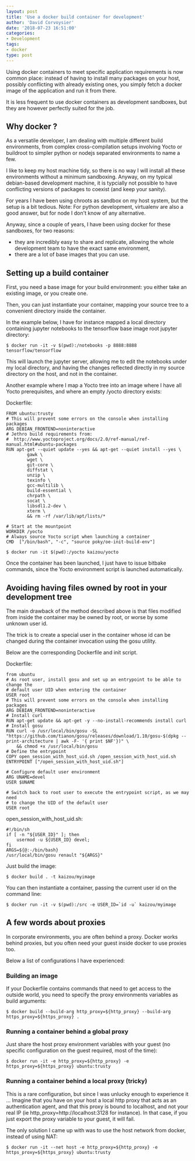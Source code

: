 ```yaml
---
layout: post
title: 'Use a docker build container for development'
author: 'David Corvoysier'
date: '2018-07-23 16:51:00'
categories:
- Development
tags:
- docker
type: post
---
```

Using docker containers to meet specific application requirements is now common place: 
instead of having to install many packages on your host, possibly conflicting with already
existing ones, you simply fetch a docker image of the application and run it from there. 

It is less frequent to use docker containers as development sandboxes, but they are however
perfectly suited for the job.

<!--more-->

## Why docker ?

As a versatile developer, I am dealing with multiple different build environments, from
complex cross-compilation setups involving Yocto or buildroot to simpler python or nodejs separated
environments to name a few.

I like to keep my host machine tidy, so there is no way I will install all these environments
without a minimum sandboxing. Anyway, on my typical debian-based development machine, it is
typcially not possible to have conflicting versions of packages to coexist (and keep your sanity).

For years I have been using chroots as sandbox on my host system, but the setup is a bit tedious.
Note: For python development, virtualenv are also a good answer, but for node I don't know of any alternative.

Anyway, since a couple of years, I have been using docker for these sandboxes, for two reasons:

- they are incredibly easy to share and replicate, allowing the whole development team to have the exact same environment,
- there are a lot of base images that you can use.

## Setting up a build container

First, you need a base image for your build environment: you either take an existing image, or you create one.

Then, you can just instantiate your container, mapping your source tree to a convenient directory inside the container.

In the example below, I have for instance mapped a local directory containing jupyter notebooks to the tensorflow
base image root jupyter directory:

```shell
$ docker run -it -v $(pwd):/notebooks -p 8888:8888 tensorflow/tensorflow
```

This will launch the jupyter server, allowing me to edit the notebooks under my local directory, and having
the changes reflected directly in my source directory on the host, and not in the container.

Another example where I map a Yocto tree into an image where I have all Yocto prerequisites, and where an empty /yocto directory exists:

Dockerfile:
```shell
FROM ubuntu:trusty
# This will prevent some errors on the console when installing packages
ARG DEBIAN_FRONTEND=noninteractive
# Jethro build requirements from:
#  http://www.yoctoproject.org/docs/2.0/ref-manual/ref-manual.html#ubuntu-packages
RUN apt-get --quiet update --yes && apt-get --quiet install --yes \
        gawk \
        wget \
        git-core \
        diffstat \
        unzip \
        texinfo \
        gcc-multilib \
        build-essential \
        chrpath \
        socat \
        libsdl1.2-dev \
        xterm \
        && rm -rf /var/lib/apt/lists/*

# Start at the mountpoint
WORKDIR /yocto
# Always source Yocto script when launching a container
CMD  ["/bin/bash", "-c", "source poky/oe-init-build-env"]
```

```shell
$ docker run -it $(pwd):/yocto kaizou/yocto
```

Once the container has been launched, I just have to issue bitbake commands, since the Yocto environment script is launched automatically.

## Avoiding having files owned by root in your development tree

The main drawback of the method described above is that files modified from inside the container may be owned by root,
or worse by some unknown user id.

The trick is to create a special user in the container whose id can be changed during the container invocation using the 
gosu utility.

Below are the corresponding Dockerfile and init script.

Dockerfile:

```shell
from ubuntu
# As root user, install gosu and set up an entrypoint to be able to change the
# default user UID when entering the container
USER root
# This will prevent some errors on the console when installing packages
ARG DEBIAN_FRONTEND=noninteractive
# Install curl
RUN apt-get update && apt-get -y --no-install-recommends install curl
# Install gosu
RUN curl -o /usr/local/bin/gosu -SL "https://github.com/tianon/gosu/releases/download/1.10/gosu-$(dpkg --print-architecture | awk -F- '{ print $NF'})" \
    && chmod +x /usr/local/bin/gosu
# Define the entrypoint
COPY open_session_with_host_uid.sh /open_session_with_host_uid.sh
ENTRYPOINT ["/open_session_with_host_uid.sh"]

# Configure default user environment
ARG UNAME=devel
USER $UNAME

# Switch back to root user to execute the entrypoint script, as we may need
# to change the UID of the default user
USER root
```
open_session_with_host_uid.sh:
```shell
#!/bin/sh
if [ -n "${USER_ID}" ]; then
    usermod -u ${USER_ID} devel;
fi
ARGS=${@:-/bin/bash}
/usr/local/bin/gosu renault "${ARGS}"
```

Just build the image:

```shell
$ docker build . -t kaizou/myimage
```

You can then instantiate a container, passing the current user id on the command line:

```shell
$ docker run -it -v $(pwd):/src -e USER_ID=`id -u` kaizou/myimage
```

## A few words about proxies

In corporate environments, you are often behind a proxy. Docker works behind proxies, but you often need
your guest inside docker to use proxies too.

Below a list of configurations I have experienced:

### Building an image

If your Dockerfile contains commands that need to get access to the outside world, you need to specify the proxy
environments variables as build arguments:

```shell
$ docker build --build-arg http_proxy=${http_proxy} --build-arg https_proxy=${https_proxy} .
```

### Running a container behind a global proxy

Just share the host proxy environment variables with your guest (no specific configuration on the guest required, most of the time):

```shell
$ docker run -it -e http_proxy=${http_proxy} -e https_proxy=${https_proxy} ubuntu:trusty
```

### Running a container behind a local proxy (tricky)

This is a rare configuration, but since I was unlucky enough to experience it ...
Imagine that you have on your host a local http proxy that acts as an authentication agent, and that this proxy
is bound to localhost, and not your real IP (ie http_proxy=http://localhost:3128 for instance).
In that case, if you just export the proxy variable to your guest, it will fail.

The only solution I came up with was to use the host network from docker, instead of using NAT:

```shell
$ docker run -it --net host -e http_proxy=${http_proxy} -e https_proxy=${https_proxy} ubuntu:trusty
```
